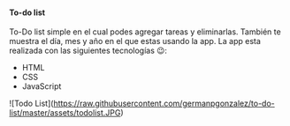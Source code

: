 
#### To-do list

To-Do list simple en el cual podes agregar tareas y eliminarlas. También te muestra el día, mes y año en el que estas usando la app.
La app esta realizada con las siguientes tecnologías 😉:

- HTML
- CSS
- JavaScript

<span>![</span><span>Todo List</span><span>]</span><span>(</span><span>https://raw.githubusercontent.com/germanpgonzalez/to-do-list/master/assets/todolist.JPG</span><span>)</span>